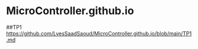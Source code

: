 # MicroController.github.io
##TP1
https://github.com/LyesSaadSaoud/MicroController.github.io/blob/main/TP1.md






























